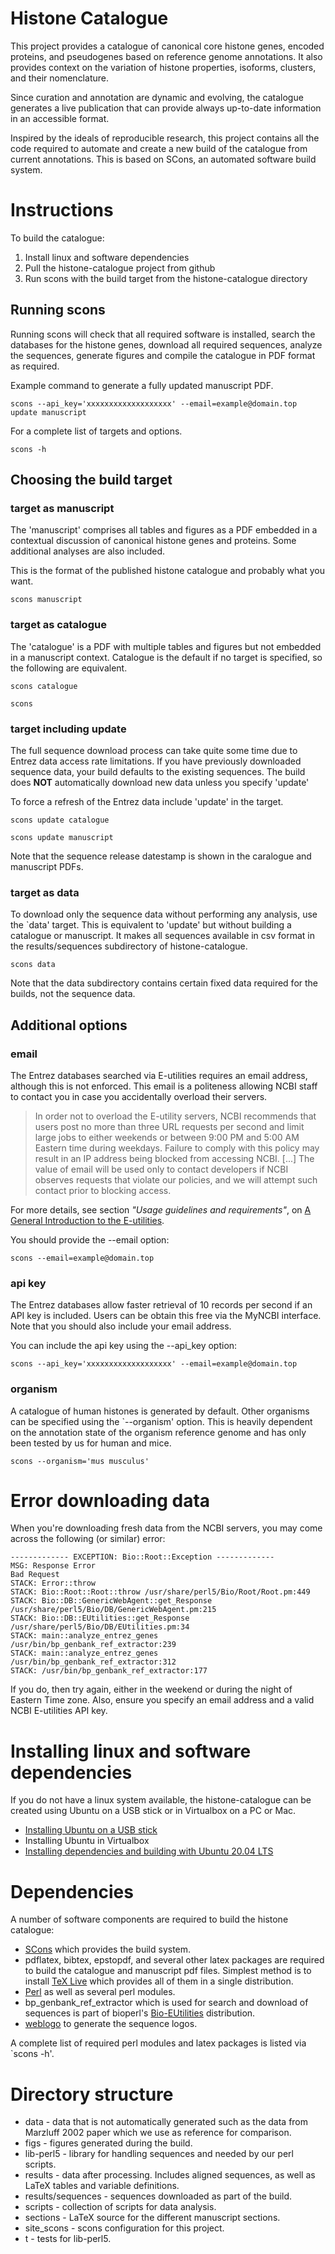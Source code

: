 # Histone Catalogue

This project provides a catalogue of canonical core histone genes,
encoded proteins, and pseudogenes based on reference genome
annotations. It also provides context on the variation of
histone properties, isoforms, clusters, and their nomenclature.

Since curation and annotation are dynamic and evolving, the catalogue
generates a live publication that can provide always up-to-date
information in an accessible format.

Inspired by the ideals of reproducible research,
this project contains all the code required to automate and
create a new build of the catalogue from current annotations.
This is based on SCons, an automated software build system.

# Instructions

To build the catalogue:
1. Install linux and software dependencies
2. Pull the histone-catalogue project from github
3. Run scons with the build target from the histone-catalogue directory

## Running scons

Running scons will check that all required software is installed,
search the databases for the histone genes,
download all required sequences,
analyze the sequences,
generate figures
and compile the catalogue in PDF format as required.

Example command to generate a fully updated manuscript PDF.

`scons --api_key='xxxxxxxxxxxxxxxxxxx' --email=example@domain.top update manuscript`

For a complete list of targets and options.

`scons -h`

## Choosing the build target

### target as manuscript

The 'manuscript' comprises all tables and figures as a PDF
embedded in a contextual discussion of canonical histone genes and proteins.
Some additional analyses are also included.

This is the format of the published histone catalogue and probably what you want.

`scons manuscript`

### target as catalogue

The 'catalogue' is a PDF with multiple tables and figures but not embedded in a manuscript context.
Catalogue is the default if no target is specified, so the following are equivalent.

`scons catalogue`

`scons`

### target including update

The full sequence download process can take quite some time due to Entrez data access rate limitations.
If you have previously downloaded sequence data, your build defaults to the existing sequences.
The build does **NOT** automatically download new data unless you specify 'update'

To force a refresh of the Entrez data include 'update' in the target.

`scons update catalogue`

`scons update manuscript`

Note that the sequence release datestamp is shown in the caralogue and manuscript PDFs.

### target as data

To download only the sequence data without performing any analysis, use the `data' target.
This is equivalent to 'update' but without building a catalogue or manuscript.
It makes all sequences available in csv format in the results/sequences subdirectory of histone-catalogue.

`scons data`

Note that the data subdirectory contains certain fixed data required for the builds, not the sequence data.

## Additional options

### email

The Entrez databases searched via E-utilities requires an email address,
although this is not enforced.  This email is a politeness allowing NCBI
staff to contact you in case you accidentally overload their servers.

> In order not to overload the E-utility servers, NCBI recommends that
> users post no more than three URL requests per second and limit
> large jobs to either weekends or between 9:00 PM and 5:00 AM Eastern
> time during weekdays. Failure to comply with this policy may result
> in an IP address being blocked from accessing NCBI.
> [...]
> The value of email will be used only to contact developers if NCBI
> observes requests that violate our policies, and we will attempt
> such contact prior to blocking access.

For more details, see section *"Usage guidelines and requirements"*,
on [A General Introduction to the E-utilities](http://www.ncbi.nlm.nih.gov/books/NBK25497/).

You should provide the --email option:

`scons --email=example@domain.top`

### api key

The Entrez databases allow faster retrieval of 10 records per second
if an API key is included.  Users can be obtain this free via the
MyNCBI interface.  Note that you should also include your email
address.

You can include the api key using the --api_key option:

`scons --api_key='xxxxxxxxxxxxxxxxxxx' --email=example@domain.top`

### organism

A catalogue of human histones is generated by default.
Other organisms can be specified using the `--organism' option.
This is heavily dependent on the annotation state of the organism reference
genome and has only been tested by us for human and mice.

`scons --organism='mus musculus'`

# Error downloading data

When you're downloading fresh data from the NCBI servers, you may come
across the following (or similar) error:

```
------------- EXCEPTION: Bio::Root::Exception -------------
MSG: Response Error
Bad Request
STACK: Error::throw
STACK: Bio::Root::Root::throw /usr/share/perl5/Bio/Root/Root.pm:449
STACK: Bio::DB::GenericWebAgent::get_Response /usr/share/perl5/Bio/DB/GenericWebAgent.pm:215
STACK: Bio::DB::EUtilities::get_Response /usr/share/perl5/Bio/DB/EUtilities.pm:34
STACK: main::analyze_entrez_genes /usr/bin/bp_genbank_ref_extractor:239
STACK: main::analyze_entrez_genes /usr/bin/bp_genbank_ref_extractor:312
STACK: /usr/bin/bp_genbank_ref_extractor:177
```

If you do, then try again, either in the weekend or during the night
of Eastern Time zone.  Also, ensure you specify an email address and a
valid NCBI E-utilities API key.


# Installing linux and software dependencies

If you do not have a linux system available, the histone-catalogue can be created
using Ubuntu on a USB stick or in Virtualbox on a PC or Mac.

* [Installing Ubuntu on a USB stick](how-to/install-ubuntu-usb-stick.md)
* Installing Ubuntu in Virtualbox
* [Installing dependencies and building with Ubuntu 20.04 LTS](how-to/manuscript-build-ubuntu-2004LTS.md)

# Dependencies

A number of software components are required to build the histone catalogue:

* [SCons](www.scons.org) which provides the build system.
* pdflatex, bibtex, epstopdf, and several other latex packages are
  required to build the catalogue and manuscript pdf files.  Simplest
  method is to install [TeX Live](http://www.tug.org/tex-live/) which
  provides all of them in a single distribution.
* [Perl](https://www.perl.org/) as well as several perl modules.
* bp_genbank_ref_extractor which is used for search and download of
  sequences is part of bioperl's
  [Bio-EUtilities](https://metacpan.org/release/Bio-EUtilities)
  distribution.
* [weblogo](weblogo.threeplusone.com) to generate the sequence logos.

A complete list of required perl modules and latex packages is listed
via `scons -h'.


# Directory structure

* data - data that is not automatically generated such as the data
  from Marzluff 2002 paper which we use as reference for comparison.
* figs - figures generated during the build.
* lib-perl5 - library for handling sequences and needed by our perl
  scripts.
* results - data after processing.  Includes aligned sequences, as
  well as LaTeX tables and variable definitions.
* results/sequences - sequences downloaded as part of the build.
* scripts - collection of scripts for data analysis.
* sections - LaTeX source for the different manuscript sections.
* site_scons - scons configuration for this project.
* t - tests for lib-perl5.
